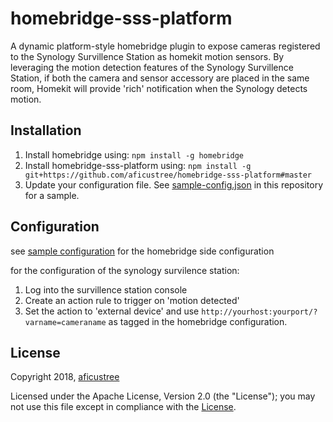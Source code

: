 # homebridge-sss-platform

A dynamic platform-style homebridge plugin to expose cameras registered to the Synology Survillence Station as homekit motion sensors. By leveraging the motion detection features of the Synology Survillence Station, if both the camera and sensor accessory are placed in the same room, Homekit will provide 'rich' notification when the Synology detects motion. 

## Installation

1. Install homebridge using: `npm install -g homebridge`
2. Install homebridge-sss-platform using: `npm install -g git+https://github.com/aficustree/homebridge-sss-platform#master`
3. Update your configuration file. See [sample-config.json](./sample-config.json) in this repository for a sample. 

## Configuration

see [sample configuration](./sample-config.json) for the homebridge side configuration

for the configuration of the synology survilence station:
1. Log into the survillence station console
2. Create an action rule to trigger on 'motion detected'
3. Set the action to 'external device' and use `http://yourhost:yourport/?varname=cameraname` as tagged in the homebridge configuration.

## License

Copyright 2018, [aficustree](https://github.com/aficustree)

Licensed under the Apache License, Version 2.0 (the "License"); you may not use this file except in compliance with the [License](./LICENSE).

